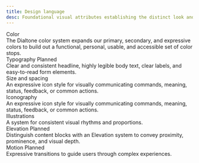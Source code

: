 ```yaml
---
title: Design language
desc: Foundational visual attributes establishing the distinct look and feel of Dialpad products.
---
```


<div class="dialtone-wall">
  <router-link class="dialtone-wall__item" to="/design/colors/">
    <div class="dialtone-wall__details">
      <div class="dialtone-wall__title">
        <span class="dialtone-wall__title-text">Color</span>
      </div>
      <div class="dialtone-wall__description">The Dialtone color system expands our primary, secondary, and expressive colors to build out a functional, personal, usable, and accessible set of color stops.</div>
    </div>
  </router-link>
  <div class="dialtone-wall__item dialtone-wall__item--disabled" to="/design/typography/">
    <div class="dialtone-wall__details">
      <div class="dialtone-wall__title">
        <span class="dialtone-wall__title-text">Typography</span>
        <span class="d-badge d-badge d-badge--purple-500">Planned</span>
      </div>
      <div class="dialtone-wall__description">Clear and consistent headline, highly legible body text, clear labels, and easy-to-read form elements.</div>
    </div>
  </div>
  <router-link class="dialtone-wall__item" to="/design/size-and-spacing/">
    <div class="dialtone-wall__details">
      <div class="dialtone-wall__title">
        <span class="dialtone-wall__title-text">Size and spacing</span>
      </div>
      <div class="dialtone-wall__description">An expressive icon style for visually communicating commands, meaning, status, feedback, or common actions.</div>
    </div>
  </router-link>
  <router-link class="dialtone-wall__item" to="/design/icons/">
    <div class="dialtone-wall__details">
      <div class="dialtone-wall__title">
        <span class="dialtone-wall__title-text">Iconography</span>
      </div>
      <div class="dialtone-wall__description">An expressive icon style for visually communicating commands, meaning, status, feedback, or common actions.</div>
    </div>
  </router-link>
  <router-link class="dialtone-wall__item" to="/design/icons/">
    <div class="dialtone-wall__details">
      <div class="dialtone-wall__title">
        <span class="dialtone-wall__title-text">Illustrations</span>
      </div>
      <div class="dialtone-wall__description">A system for consistent visual rhythms and proportions.</div>
    </div>
  </router-link>
  <div class="dialtone-wall__item dialtone-wall__item--disabled" to="/design/typography/">
    <div class="dialtone-wall__details">
      <div class="dialtone-wall__title">
        <span class="dialtone-wall__title-text">Elevation</span>
        <span class="d-badge d-badge d-badge--purple-500">Planned</span>
      </div>
      <div class="dialtone-wall__description">Distinguish content blocks with an Elevation system to convey proximity, prominence, and visual depth.</div>
    </div>
  </div>
  <div class="dialtone-wall__item dialtone-wall__item--disabled" to="/design/typography/">
    <div class="dialtone-wall__details">
      <div class="dialtone-wall__title">
        <span class="dialtone-wall__title-text">Motion</span>
        <span class="d-badge d-badge d-badge--purple-500">Planned</span>
      </div>
      <div class="dialtone-wall__description">Expressive transitions to guide users through complex experiences.</div>
    </div>
  </div>
</div>
